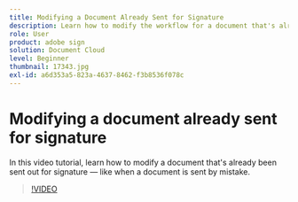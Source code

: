 ```yaml
---
title: Modifying a Document Already Sent for Signature
description: Learn how to modify the workflow for a document that's already in progress
role: User
product: adobe sign
solution: Document Cloud
level: Beginner
thumbnail: 17343.jpg
exl-id: a6d353a5-823a-4637-8462-f3b8536f078c
---
```

# Modifying a document already sent for signature

In this video tutorial, learn how to modify a document that's already been sent out for signature — like when a document is sent by mistake.

>[!VIDEO](https://video.tv.adobe.com/v/17343?hidetitle=true)
